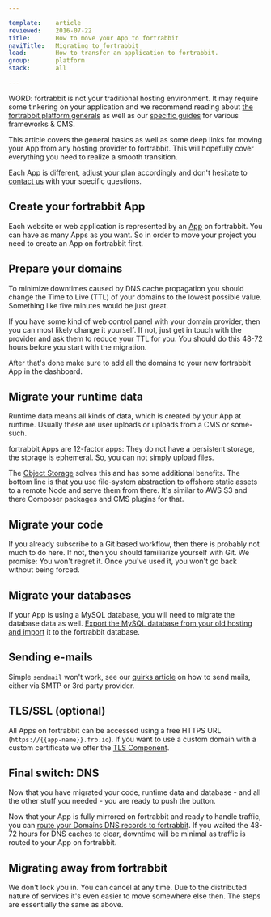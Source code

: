 ```yaml
---

template:    article
reviewed:    2016-07-22
title:       How to move your App to fortrabbit
naviTitle:   Migrating to fortrabbit
lead:        How to transfer an application to fortrabbit.
group:       platform
stack:       all

---
```



WORD: fortrabbit is not your traditional hosting environment. It may require some tinkering on your application and we recommend reading about [the fortrabbit platform generals](app) as well as our [specific guides](/#install-guides) for various frameworks & CMS.

This article covers the general basics as well as some deep links for moving your App from any hosting provider to fortrabbit. This will hopefully cover everything you need to realize a smooth transition.

Each App is different, adjust your plan accordingly and don't hesitate to [contact us](http://www.fortrabbit.com/contact) with your specific questions.


## Create your fortrabbit App

Each website or web application is represented by an [App](app) on fortrabbit. You can have as many Apps as you want. So in order to move your project you need to create an App on fortrabbit first.


## Prepare your domains

To minimize downtimes caused by DNS cache propagation you should change the Time to Live (TTL) of your domains to the lowest possible value. Something like five minutes would be just great.

If you have some kind of web control panel with your domain provider, then you can most likely change it yourself. If not, just get in touch with the provider and ask them to reduce your TTL for you. You should do this 48-72 hours before you start with the migration.

After that's done make sure to add all the domains to your new fortrabbit App in the dashboard.

## Migrate your runtime data

Runtime data means all kinds of data, which is created by your App at runtime. Usually these are user uploads or uploads from a CMS or some-such.

fortrabbit Apps are 12-factor apps: They do not have a persistent storage, the storage is ephemeral. So, you can not simply upload files.

The [Object Storage](/object-storage) solves this and has some additional benefits. The bottom line is that you use file-system abstraction to offshore static assets to a remote Node and serve them from there. It's similar to AWS S3 and there Composer packages and CMS plugins for that.


## Migrate your code

If you already subscribe to a Git based workflow, then there is probably not much to do here. If not, then you should familiarize yourself with Git. We promise: You won't regret it. Once you've used it, you won't go back without being forced.

## Migrate your databases

If your App is using a MySQL database, you will need to migrate the database data as well. [Export the MySQL database from your old hosting and import](mysql#toc-export-amp-import) it to the fortrabbit database.

## Sending e-mails

Simple `sendmail` won't work, see our [quirks article](/quirks#Mailing) on how to send mails, either via SMTP or 3rd party provider.

## TLS/SSL (optional)

All Apps on fortrabbit can be accessed using a free HTTPS URL (`https://{{app-name}}.frb.io`). If you want to use a custom domain with a custom certificate we offer the [TLS Component](tls).

## Final switch: DNS

Now that you have migrated your code, runtime data and database - and all the other stuff you needed - you are ready to push the button.

Now that your App is fully mirrored on fortrabbit and ready to handle traffic, you can [route your Domains DNS records to fortrabbit](domains#toc-route-a-custom-domain). If you waited the 48-72 hours for DNS caches to clear, downtime will be minimal as traffic is routed to your App on fortrabbit.

## Migrating away from fortrabbit

We don't lock you in. You can cancel at any time. Due to the distributed nature of services it's even easier to move somewhere else then. The steps are essentially the same as above.
